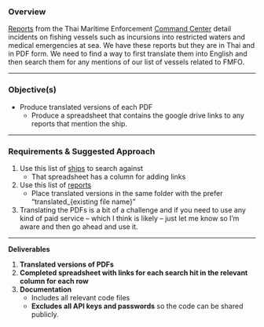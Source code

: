 ### **Overview**

[Reports](https://drive.google.com/drive/folders/16s54ytS4kozrvq4JPGNfR0sbzkSsaZH9?usp=drive_link) from the Thai Maritime Enforcement [Command Center](https://thai-mecc.go.th/thaimeccsite/th/datacenter/list/37) detail incidents on fishing vessels such as incursions into restricted waters and medical emergencies at sea. We have these reports but they are in Thai and in PDF form. We need to find a way to first translate them into English and then search them for any mentions of our list of vessels related to FMFO. 

---

### **Objective(s)**

* Produce translated versions of each PDF  
  * Produce a spreadsheet that contains the google drive links to any reports that mention the ship.

---

### **Requirements & Suggested Approach**

1. Use this list of [ships](https://docs.google.com/spreadsheets/d/1B3fZdyk2DF6U4NyPqkyB2tqImWbPrm83fiwN67iJVpU/edit?usp=sharing) to search against  
   * That spreadsheet has a column for adding links  
2. Use this list of [reports](https://drive.google.com/drive/folders/16s54ytS4kozrvq4JPGNfR0sbzkSsaZH9?usp=drive_link)  
   * Place translated versions in the same folder with the prefer “translated\_{existing file name}”  
3. Translating the PDFs is a bit of a challenge and if you need to use any kind of paid service – which I think is likely – just let me know so I’m aware and then go ahead and use it. 

---

**Deliverables**

1. **Translated versions of PDFs**  
2. **Completed spreadsheet with links for each search hit in the relevant column for each row**  
3. **Documentation**  
   * Includes all relevant code files  
   * **Excludes all API keys and passwords** so the code can be shared publicly.